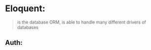 # Eloquent: 
> is the database ORM, is able to handle many different drivers of databases  

## Auth: